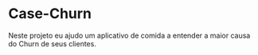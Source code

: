 # Case-Churn
Neste projeto eu ajudo um aplicativo de comida a entender a maior causa do Churn de seus clientes.
